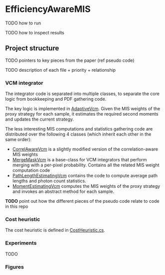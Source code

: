 # EfficiencyAwareMIS

TODO how to run

TODO how to inspect results


## Project structure

TODO pointers to key pieces from the paper (ref pseudo code)

TODO description of each file + priority + relationship

### VCM integrator

The integrator code is separated into multiple classes, to separate the core logic from bookkeeping and
PDF gathering code.

The key logic is implemented in [AdaptiveVcm](VcmExperiment/AdaptiveVcm.cs). Given the MIS weights of the proxy strategy for each sample, it estimates the required second moments and updates the current strategy.

The less interesting MIS computations and statistics gathering code are distributed over the following 4 classes (which inherit each other in the same order):

- [CorrelAwareVcm](VcmExperiment/CorrelAwareVcm.cs) is a slightly modified version of the correlation-aware MIS weights
- [MergeMaskVcm](VcmExperiment/MergeMaskVcm.cs) is a base-class for VCM integrators that perform merging with a per-pixel probability. Contains all the related MIS weight computation code
- [PathLengthEstimatingVcm](VcmExperiment/PathLengthEstimatingVcm.cs) contains the code to compute average path lengths and photon count statistics.
- [MomentEstimatingVcm](VcmExperiment/MomentEstimatingVcm.cs) computes the MIS weights of the proxy strategy and invokes an abstract method for each sample.

**TODO** point out how the different pieces of the pseudo code relate to code in this repo

### Cost heuristic

The cost heuristic is defined in [CostHeuristic.cs](VcmExperiment/CostHeuristic.cs).

### Experiments

TODO

### Figures